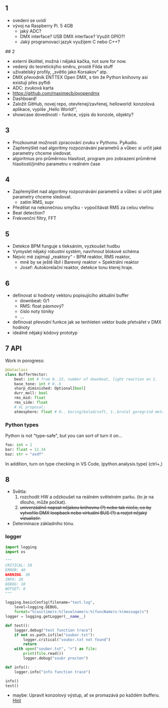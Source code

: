 ## 1
- svedení se uvidí 
- vývoj na Raspberry Pi. 5 4GB
    - jaký ADC?
    - DMX interface? USB DMX interface? Využít GPIO?!
    - Jaký programovací jazyk využijem C nebo C++?

## 2
- externí školitel, možná i nějaká kačka, not sure for now.
- vedený do teoretickýho směru, prostě Filda stuff
- uživatelský profily, „světlo jako Korsakov“ atp.
- DMX převodník ENTTEX Open DMX, s tím že Python knihovny asi existují přes pyftdi
- ADC: zvuková karta
- https://github.com/maximecb/pyopendmx
- Dashboard!
- Založit GitHub, novej repo, otevřenej/zavřenej, helloworld: konzolová aplikace, vypíše „Hello World!“, 
- showcase dovedností - funkce, výpis do konzole, objekty? 

## 3
- Prozkoumat možnosti zpracování zvuku v Pythonu. PyAudio.
- Zapřemýšlet nad algoritmy rozpoznávání parametrů a vůbec si určit jaké parametry chceme sledovat. 
- algoritmus pro průměrnou hlasitost, program pro zobrazení průměrné hlasitosti/jiného parametru v reálném čase 

## 4
- Zapřemýšlet nad algoritmy rozpoznávání parametrů a vůbec si určit jaké parametry chceme sledovat. 
    - zatím RMS, supr
- Předělat na nekonečnou smyčku - vypočítávat RMS za celou vteřinu
- Beat detection?
- Frekvenční filtry, FFT

## 5
- Detekce BPM funguje s tleksáním, vyzkoušet hudbu
- Vymyslet nějaký robustní systém, navrhnout blokové schéma
- Nejvíc mě zajímají „reaktory“ - BPM reaktor, RMS reaktor, 
    - mně by se ještě líbil i Barevný reaktor = Spektrální reaktor
    - Josef: Autokorelační reaktor, detekce tonu kterej hraje.

## 6
- definovat si hodnoty vektoru popisujícího aktuální buffer 
    - downbeat: 0/1
    - RMS: float pásmový?
    - číslo noty tóniky 
    - …
- definovat převodní funkce jak se tenhleten vektor bude přetvářet v DMX hodnoty
- ideálně nějaký kódový prototyp


## 7 API
Work in porogress:
```Python
@dataclass
class BufferVector:
    beat: int # from 0..15, number of downbeat, light reaction on 1.
    base_tone: int # 0..6 
    sharp_diminished: Optional[bool]
    durr_moll: bool
    rms_mid: float
    rms_side: float
    # VL proposal:
    atmosphere: float # 0.. boring/balad/soft, 1..brutal goregrind metal - ???

```

### Python types
Python is not "type-safe", but you can sort of turn it on...
```Python
foo: int = 1
bar: float = 12.34
baz: str = "asdf" 
```
In addition, turn on type checking in VS Code, (python.analysis.type) (ctrl+,)


## 8
- Světla:
  1. rozchodit HW a odzkoušet na reálném světelném parku. (to je na dlouho, může počkat).
  1. ~~univerzáálně napsat nějakou knihovnu (?) nebo tak niečo, co by vytvořilo DMX loopback nebo virtuální BUS (?) a rozjet nějaký vizualizér.~~
- Determinace základního tónu.

### logger
```Python
import logging
import os

"""
CRITICAL: 50
ERROR: 40
WARNING: 30
INFO: 20
DEBUG: 10
NOTSET: 0
"""

logging.basicConfig(filename="test.log", 
    level=logging.DEBUG, 
    format="%(asctime)s:%(levelname)s:%(funcName)s:%(message)s")
logger = logging.getLogger(__name__)

def test():
    logger.debug("test function trace")
    if not os.path.isfile("soubor.txt"):
        logger.critical("soubor.txt not found")
        return
    with open("soubor.txt", "r") as file:
        print(file.read())
        logger.debug("soubr precten")

def info():
    logger.info("info function trace")

info()
test()
```

- maybe: Upravit konzolový výstup, ať se promazává po každém bufferu. <br> [Hint](https://stackoverflow.com/questions/52118317/how-to-clear-the-console-after-a-line-of-code)


